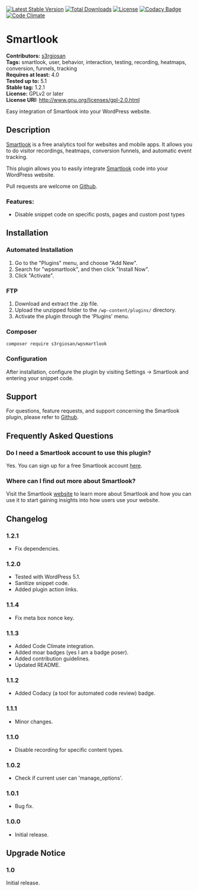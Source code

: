 [![Latest Stable Version](https://poser.pugx.org/s3rgiosan/wpsmartlook/v/stable)](https://packagist.org/packages/s3rgiosan/wpsmartlook)
[![Total Downloads](https://poser.pugx.org/s3rgiosan/wpsmartlook/downloads)](https://packagist.org/packages/s3rgiosan/wpsmartlook)
[![License](https://poser.pugx.org/s3rgiosan/wpsmartlook/license)](https://packagist.org/packages/s3rgiosan/wpsmartlook)
[![Codacy Badge](https://api.codacy.com/project/badge/Grade/59b57a96cc6340ec8ceb65a3fea6f639)](https://www.codacy.com/app/s3rgiosan/wpsmartlook?utm_source=github.com&amp;utm_medium=referral&amp;utm_content=s3rgiosan/wpsmartlook&amp;utm_campaign=Badge_Grade)
[![Code Climate](https://codeclimate.com/github/s3rgiosan/wpsmartlook/badges/gpa.svg)](https://codeclimate.com/github/s3rgiosan/wpsmartlook)

# Smartlook #
**Contributors:** [s3rgiosan](https://profiles.wordpress.org/s3rgiosan)  
**Tags:** smartlook, user, behavior, interaction, testing, recording, heatmaps, conversion, funnels, tracking  
**Requires at least:** 4.0  
**Tested up to:** 5.1  
**Stable tag:** 1.2.1  
**License:** GPLv2 or later  
**License URI:** http://www.gnu.org/licenses/gpl-2.0.html  

Easy integration of Smartlook into your WordPress website.

## Description ##

[Smartlook](https://www.smartlook.com) is a free analytics tool for websites and mobile apps. It allows you to do visitor recordings, heatmaps, conversion funnels, and automatic event tracking.

This plugin allows you to easily integrate [Smartlook](https://www.smartlook.com) code into your WordPress website.

Pull requests are welcome on [Github](https://github.com/s3rgiosan/wpsmartlook).

[](http://coderisk.com/wp/plugin/wpsmartlook/RIPS-Se-sTWOrax)

### Features: ###

* Disable snippet code on specific posts, pages and custom post types

## Installation ##

### Automated Installation ###

1. Go to the "Plugins" menu, and choose "Add New".
2. Search for "wpsmartlook", and then click "Install Now".
2. Click "Activate".

### FTP ###

1. Download and extract the .zip file.
2. Upload the unzipped folder to the `/wp-content/plugins/` directory.
3. Activate the plugin through the 'Plugins' menu.

### Composer ###

`composer require s3rgiosan/wpsmartlook`

### Configuration ###

After installation, configure the plugin by visiting Settings -> Smartlook and entering your snippet code.

## Support ##

For questions, feature requests, and support concerning the Smartlook plugin, please refer to [Github](https://github.com/s3rgiosan/wpsmartlook).

## Frequently Asked Questions ##

### Do I need a Smartlook account to use this plugin? ###

Yes. You can sign up for a free Smartlook account [here](https://www.smartlook.com/sign/up).

### Where can I find out more about Smartlook? ###

Visit the Smartlook [website](https://www.smartlook.com/) to learn more about Smartlook and how you can use it to start gaining insights into how users use your website.

## Changelog ##

### 1.2.1 ###
* Fix dependencies.

### 1.2.0 ###
* Tested with WordPress 5.1.
* Sanitize snippet code.
* Added plugin action links.

### 1.1.4 ###
* Fix meta box nonce key.

### 1.1.3 ###
* Added Code Climate integration.
* Added moar badges (yes I am a badge poser).
* Added contribution guidelines.
* Updated README.

### 1.1.2 ###
* Added Codacy (a tool for automated code review) badge.

### 1.1.1 ###
* Minor changes.

### 1.1.0 ###
* Disable recording for specific content types.

### 1.0.2 ###
* Check if current user can 'manage_options'.

### 1.0.1 ###
* Bug fix.

### 1.0.0 ###
* Initial release.

## Upgrade Notice ##

### 1.0 ###
Initial release.
